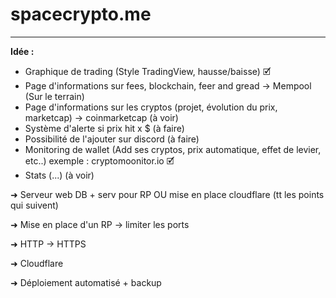# spacecrypto.me

---

**Idée :**

- Graphique de trading (Style TradingView, hausse/baisse)      🗹
- Page d'informations sur fees, blockchain, feer and gread -> Mempool (Sur le terrain)
- Page d'informations sur les cryptos (projet, évolution du prix, marketcap) -> coinmarketcap (à voir)
- Système d'alerte si prix hit x $ (à faire)
- Possibilité de l'ajouter sur discord (à faire)
- Monitoring de wallet (Add ses cryptos, prix automatique, effet de levier, etc..) exemple : cryptomoonitor.io     🗹
- Stats (...) (à voir)

➜ Serveur web DB + serv pour RP OU mise en place cloudflare (tt les points qui suivent)

➜ Mise en place d'un RP -> limiter les ports

➜ HTTP -> HTTPS

➜ Cloudflare

➜ Déploiement automatisé + backup 
